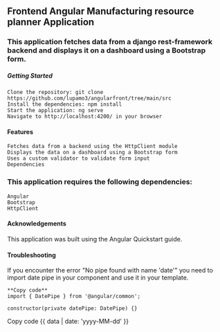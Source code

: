 ## Frontend Angular Manufacturing resource planner Application
### This application fetches data from a django rest-framework backend and displays it on a dashboard using a Bootstrap form.

##### Getting Started
```
Clone the repository: git clone https://github.com/lupamo3/angularfront/tree/main/src
Install the dependencies: npm install
Start the application: ng serve
Navigate to http://localhost:4200/ in your browser
```

#### Features
```
Fetches data from a backend using the HttpClient module
Displays the data on a dashboard using a Bootstrap form
Uses a custom validator to validate form input
Dependencies
```

### This application requires the following dependencies:
```
Angular
Bootstrap
HttpClient
```

#### Acknowledgements
This application was built using the Angular Quickstart guide.

#### Troubleshooting
If you encounter the error "No pipe found with name 'date'" you need to import date pipe in your component and use it in your template.

```
**Copy code**
import { DatePipe } from '@angular/common';

constructor(private datePipe: DatePipe) {}
```

Copy code
{{ data | date: 'yyyy-MM-dd' }}
